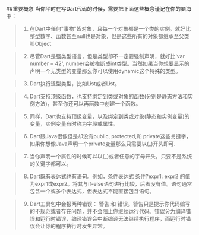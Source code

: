 ##重要概念
当你平时在写Dart代码的时候，需要把下面这些概念谨记在你的脑海中：

>1. 在Dart中任何"事物"皆对象，且每一个对象都是一个类的实例。就好比整型数字、函数甚至null也是对象，但是这些所有的对象都继承至父类叫Object

>2. 尽管Dart是强类型语言，但是类型却不一定要强制声明，就好比'var number = 42', number会被推断成int类型。当然如果当你想要显示的声明一个无类型的变量那么你可以使用dynamic这个特殊的类型。

>3. Dart执行泛型类型，比如List<int>或者List<dynamic>。

>4. Dart支持顶级<top-level>函数，也支持绑定到类或对象的函数(分别是静态方法和实例方法)，甚至你还可以再函数中创建一个函数。

>5. 同样，Dart也支持顶级<top-level>变量，以及绑定到类或对象(静态和实例变量)的变量，实例变量有时称为字段或属性。

>6. Dart跟Java很像但是却没有public, protected,和 private这些关键字，如果你想像Java声明一个private变量那么只需要以(_)开头即可.

>7. 当你声明一个属性的时候可以以(_)或者任意的字母开头，只要不是系统的关键字都可以。

>8. Dart既有表达式也有语句。例如，条件表达式 条件?expr1: expr2 的值为expr1或expr2。将其与if-else语句进行比较，后者没有值。语句通常包含一个或多个表达式，但表达式不能直接包含语句。

>9. Dart工具包中会报两种错误： 警告 和 错误。警告只是提示你代码编写的不规范或者存在问题，并不会阻止你继续运行代码。错误分为编译错误和运行时错误，编译错误会中断编译无法继续执行程序，而运行时错误会让你的程序执行时发生异常。